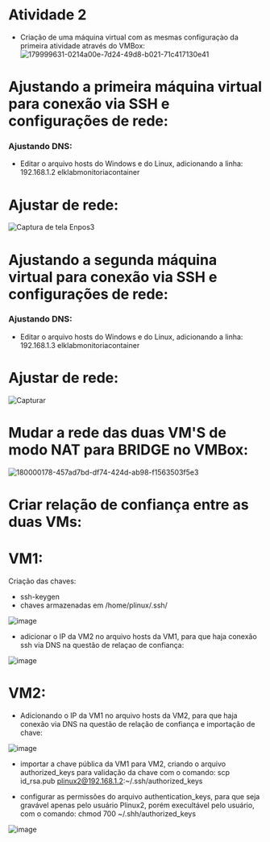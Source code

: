 # Atividade 2

 - Criação de uma máquina virtual com as mesmas configuraçào da primeira atividade através do VMBox:
![179999631-0214a00e-7d24-49d8-b021-71c417130e41](https://user-images.githubusercontent.com/109623573/180073966-bc539089-2d69-4d9e-b7b4-8962e44ff632.png)

# Ajustando a primeira máquina virtual para conexão via SSH e configurações de rede:

 ### Ajustando DNS:

 - Editar o arquivo hosts do Windows e do Linux, adicionando a linha: 192.168.1.2 elklabmonitoriacontainer

# Ajustar de rede:
![Captura de tela Enpos3](https://user-images.githubusercontent.com/109623573/180086665-b7f724e3-d8a4-4e56-b283-f4bd59e7c582.png)

# Ajustando a segunda máquina virtual para conexão via SSH e configurações de rede:

### Ajustando DNS:

 - Editar o arquivo hosts do Windows e do Linux, adicionando a linha: 192.168.1.3 elklabmonitoriacontainer

# Ajustar de rede:
![Capturar](https://user-images.githubusercontent.com/109623573/180090148-47ffce15-d0dd-4101-9b81-afbed00e3068.PNG)

# Mudar a rede das duas VM'S de modo NAT para BRIDGE no VMBox:
![180000178-457ad7bd-df74-424d-ab98-f1563503f5e3](https://user-images.githubusercontent.com/109623573/180090593-13465968-5d57-4201-bf80-59bd8616540b.png)

# Criar relação de confiança entre as duas VMs:

# VM1: 

Criação das chaves:
- ssh-keygen 
- chaves armazenadas em /home/plinux/.ssh/

![image](https://user-images.githubusercontent.com/109623573/180438841-d397822b-4b0e-45ff-992b-396757796872.png)

- adicionar o IP da VM2 no arquivo hosts da VM1, para que haja conexão ssh via DNS na questão de relaçao de confiança:

![image](https://user-images.githubusercontent.com/109623573/180439483-0dcf6ffe-6db6-4e25-a72a-4547befa24fd.png)


# VM2:

- Adicionando o IP da VM1 no arquivo hosts da VM2, para que haja conexão via DNS na questão de relação de confiança e importação de chave: 

![image](https://user-images.githubusercontent.com/109623573/180441933-19cef33d-26ac-4fe2-a87d-64e0a383d3d2.png)

- importar a chave pública da VM1 para VM2, criando o arquivo authorized_keys para validação da chave com o comando:  scp id_rsa.pub plinux2@192.168.1.2:~/.ssh/authorized_keys

- configurar as permissões do arquivo authentication_keys, para que seja gravável apenas pelo usuário Plinux2, porém execultável pelo usuário, com o comando: chmod  700 ~/.shh/authorized_keys

![image](https://user-images.githubusercontent.com/109623573/180444231-a27b192d-ad85-4c2d-9928-e4db97521b3d.png)

